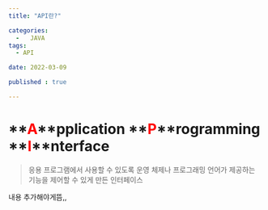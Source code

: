 ```yaml
---
title: "API란?" 

categories:
  -   JAVA
tags:
  - API

date: 2022-03-09

published : true

---
```


# **<span style="color:red">A</span>**pplication **<span style="color:red">P</span>**rogramming **<span style="color:red">I</span>**nterface

> 응용 프로그램에서 사용할 수 있도록 운영 체제나 프로그래밍 언어가 제공하는 기능을 제어할 수 있게 만든 인터페이스

내용 추가해야게뜸,,


